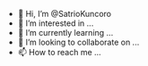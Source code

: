 - 👋 Hi, I’m @SatrioKuncoro
- 👀 I’m interested in ...
- 🌱 I’m currently learning ...
- 💞️ I’m looking to collaborate on ...
- 📫 How to reach me ...

<!---
SatrioKuncoro/SatrioKuncoro is a ✨ special ✨ repository because its `README.md` (this file) appears on your GitHub profile.
You can click the Preview link to take a look at your changes.
--->
